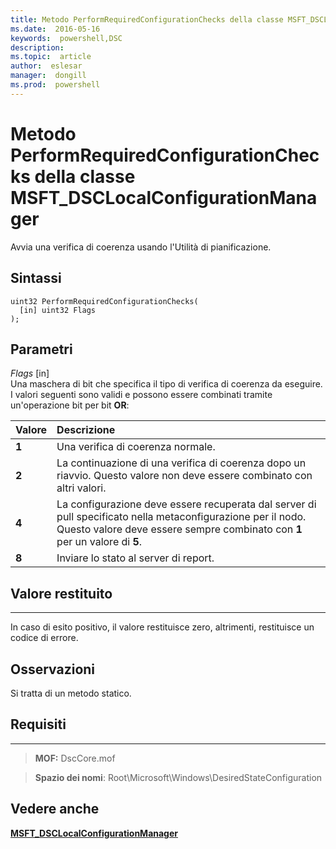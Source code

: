 ```yaml
---
title: Metodo PerformRequiredConfigurationChecks della classe MSFT_DSCLocalConfigurationManager 
ms.date:  2016-05-16
keywords:  powershell,DSC
description:  
ms.topic:  article
author:  eslesar
manager:  dongill
ms.prod:  powershell
---
```



# Metodo PerformRequiredConfigurationChecks della classe MSFT_DSCLocalConfigurationManager

Avvia una verifica di coerenza usando l'Utilità di pianificazione.

Sintassi
------

```mof
uint32 PerformRequiredConfigurationChecks(
  [in] uint32 Flags
);
```

Parametri
----------

*Flags* \[in\]  
Una maschera di bit che specifica il tipo di verifica di coerenza da eseguire. I valori seguenti sono validi e possono essere combinati tramite un'operazione bit per bit **OR**:

|Valore |Descrizione |
|:--- |:---|
|**1** | Una verifica di coerenza normale. |
|**2** | La continuazione di una verifica di coerenza dopo un riavvio. Questo valore non deve essere combinato con altri valori. |
|**4** | La configurazione deve essere recuperata dal server di pull specificato nella metaconfigurazione per il nodo. Questo valore deve essere sempre combinato con **1** per un valore di **5**. |
|**8** | Inviare lo stato al server di report. |

## Valore restituito
------------

In caso di esito positivo, il valore restituisce zero, altrimenti, restituisce un codice di errore.

## Osservazioni

Si tratta di un metodo statico.

## Requisiti
------------
>**MOF:** DscCore.mof

>**Spazio dei nomi**: Root\Microsoft\Windows\DesiredStateConfiguration


## Vedere anche


[**MSFT_DSCLocalConfigurationManager**](msft-dsclocalconfigurationmanager.md)


 

 





<!--HONumber=May16_HO3-->


